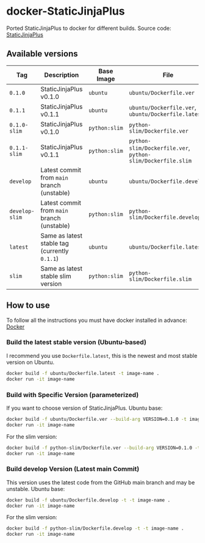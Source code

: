 # docker-StaticJinjaPlus
Ported StaticJinjaPlus to docker for different builds. Source code: [StaticJinjaPlus](https://github.com/MrDave/StaticJinjaPlus)

## Available versions

| Tag                  | Description                                        | Base Image     | File       |
|----------------------|----------------------------------------------------|----------------|------------|
| `0.1.0`              | StaticJinjaPlus v0.1.0                             | `ubuntu`       | `ubuntu/Dockerfile.ver` |
| `0.1.1`              | StaticJinjaPlus v0.1.1                             | `ubuntu`       | `ubuntu/Dockerfile.ver`, `ubuntu/Dockerfile.latest` |
| `0.1.0-slim`         | StaticJinjaPlus v0.1.0                             | `python:slim`  | `python-slim/Dockerfile.ver` |
| `0.1.1-slim`         | StaticJinjaPlus v0.1.1                             | `python:slim`  | `python-slim/Dockerfile.ver`, `python-slim/Dockerfile.slim` |
| `develop`            | Latest commit from `main` branch (unstable)       | `ubuntu`       | `ubuntu/Dockerfile.develop` |
| `develop-slim`       | Latest commit from `main` branch (unstable)       | `python:slim`  | `python-slim/Dockerfile.develop` |
| `latest`             | Same as latest stable tag (currently `0.1.1`)     | `ubuntu`       | `ubuntu/Dockerfile.latest` |
| `slim`               | Same as latest stable slim version                | `python:slim`  | `python-slim/Dockerfile.slim` |

## How to use
To follow all the instructions you must have docker installed in advance: [Docker](https://www.docker.com/)

### Build the latest stable version (Ubuntu-based)
I recommend you use `Dockerfile.latest`, this is the newest and most stable version on Ubuntu.
```bash
docker build -f ubuntu/Dockerfile.latest -t image-name .
docker run -it image-name
```
### Build with Specific Version (parameterized)
If you want to choose version of StaticJinjaPlus.
Ubuntu base:
```bash
docker build -f ubuntu/Dockerfile.ver --build-arg VERSION=0.1.0 -t image-name .
docker run -it image-name
```
For the slim version:
```bash
docker build -f python-slim/Dockerfile.ver --build-arg VERSION=0.1.0 -t image-name .
docker run -it image-name
```
### Build develop Version (Latest main Commit)
This version uses the latest code from the GitHub main branch and may be unstable.
Ubuntu base:
```bash
docker build -f ubuntu/Dockerfile.develop -t -t image-name .
docker run -it image-name
```
For the slim version:
```bash
docker build -f python-slim/Dockerfile.develop -t -t image-name .
docker run -it image-name
```
